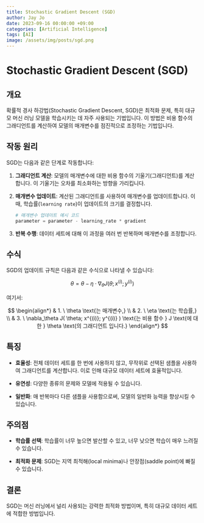 ```yaml
---
title: Stochastic Gradient Descent (SGD)
author: Jay Jo
date: 2023-09-16 00:00:00 +09:00
categories: [Artificial Intelligence]
tags: [AI]
image: /assets/img/posts/sgd.png
---
```


# Stochastic Gradient Descent (SGD)

## 개요

확률적 경사 하강법(Stochastic Gradient Descent, SGD)은 최적화 문제, 특히 대규모 머신 러닝 모델을 학습시키는 데 자주 사용되는 기법입니다. 이 방법은 비용 함수의 그래디언트를 계산하여 모델의 매개변수를 점진적으로 조정하는 기법입니다.

## 작동 원리

SGD는 다음과 같은 단계로 작동합니다:

1. **그래디언트 계산**: 모델의 매개변수에 대한 비용 함수의 기울기(그래디언트)를 계산합니다. 이 기울기는 오차를 최소화하는 방향을 가리킵니다.

2. **매개변수 업데이트**: 계산된 그래디언트를 사용하여 매개변수를 업데이트합니다. 이 때, 학습률(`learning rate`)이 업데이트의 크기를 결정합니다.

    ```python
    # 매개변수 업데이트 예시 코드
    parameter = parameter - learning_rate * gradient
    ```

3. **반복 수행**: 데이터 세트에 대해 이 과정을 여러 번 반복하며 매개변수를 조정합니다.

## 수식

SGD의 업데이트 규칙은 다음과 같은 수식으로 나타낼 수 있습니다:


$$
\theta = \theta - \eta \cdot \nabla_\theta J( \theta; x^{(i)}; y^{(i)} )
$$


여기서:

$$
\begin{align*}
& 1. \ \theta \text{는 매개변수,} \\
& 2. \ \eta \text{는 학습률,} \\
& 3. \ \nabla_\theta J( \theta; x^{(i)}; y^{(i)} ) \text{는 비용 함수 } J \text{에 대한 } \theta \text{의 그래디언트 입니다.}
\end{align*}
$$

## 특징

- **효율성**: 전체 데이터 세트를 한 번에 사용하지 않고, 무작위로 선택된 샘플을 사용하여 그래디언트를 계산합니다. 이로 인해 대규모 데이터 세트에 효율적입니다.

- **유연성**: 다양한 종류의 문제와 모델에 적용될 수 있습니다.

- **일반화**: 매 반복마다 다른 샘플을 사용함으로써, 모델의 일반화 능력을 향상시킬 수 있습니다.

## 주의점

- **학습률 선택**: 학습률이 너무 높으면 발산할 수 있고, 너무 낮으면 학습이 매우 느려질 수 있습니다.

- **최적화 문제**: SGD는 지역 최적해(local minima)나 안장점(saddle point)에 빠질 수 있습니다.

## 결론

SGD는 머신 러닝에서 널리 사용되는 강력한 최적화 방법이며, 특히 대규모 데이터 세트에 적합한 방법입니다.
